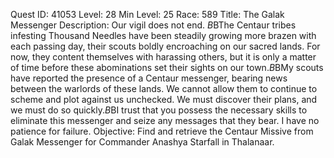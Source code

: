 Quest ID: 41053
Level: 28
Min Level: 25
Race: 589
Title: The Galak Messenger
Description: Our vigil does not end. $B$BThe Centaur tribes infesting Thousand Needles have been steadily growing more brazen with each passing day, their scouts boldly encroaching on our sacred lands. For now, they content themselves with harassing others, but it is only a matter of time before these abominations set their sights on our town.$B$BMy scouts have reported the presence of a Centaur messenger, bearing news between the warlords of these lands. We cannot allow them to continue to scheme and plot against us unchecked. We must discover their plans, and we must do so quickly.$B$BI trust that you possess the necessary skills to eliminate this messenger and seize any messages that they bear. I have no patience for failure.
Objective: Find and retrieve the Centaur Missive from Galak Messenger for Commander Anashya Starfall in Thalanaar.
